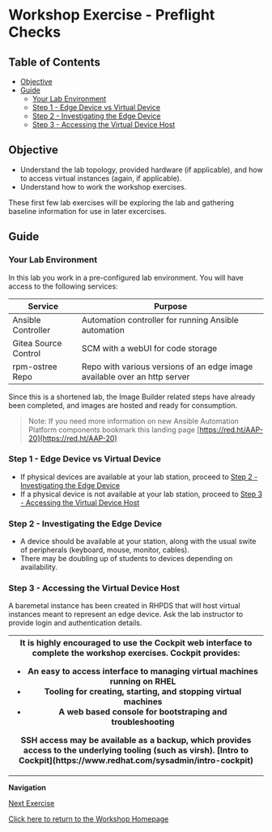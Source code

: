 # Workshop Exercise - Preflight Checks

## Table of Contents

* [Objective](#objective)
* [Guide](#guide)
   * [Your Lab Environment](#your-lab-environment)
   * [Step 1 - Edge Device vs Virtual Device](#step-1---edge-device-vs-virtual-device)
   * [Step 2 - Investigating the Edge Device](#step-2---investigating-the-edge-device)
   * [Step 3 - Accessing the Virtual Device Host](#step-3---accessing-the-virtual-device-host)

## Objective

* Understand the lab topology, provided hardware (if applicable), and how to access virtual instances (again, if applicable).
* Understand how to work the workshop exercises.

These first few lab exercises will be exploring the lab and gathering baseline information for use in later excercises.

## Guide

### Your Lab Environment

In this lab you work in a pre-configured lab environment. You will have access to the following services:

| Service | Purpose |
| --- | --- |
| Ansible Controller | Automation controller for running Ansible automation |
| Gitea Source Control | SCM with a webUI for code storage |
| rpm-ostree Repo | Repo with various versions of an edge image available over an http server |

Since this is a shortened lab, the Image Builder related steps have already been completed, and images are hosted and ready for consumption.

> Note: If you need more information on new Ansible Automation Platform components bookmark this landing page [https://red.ht/AAP-20](https://red.ht/AAP-20)

### Step 1 - Edge Device vs Virtual Device

- If physical devices are available at your lab station, proceed to [Step 2 - Investigating the Edge Device](#step-2---using-the-terminal)
- If a physical device is not available at your lab station, proceed to [Step 3 - Accessing the Virtual Device Host](#step-3---accessing-the-virtual-device-host)

### Step 2 - Investigating the Edge Device

- A device should be available at your station, along with the usual swite of peripherals (keyboard, mouse, monitor, cables).
- There may be doubling up of students to devices depending on availability.

### Step 3 - Accessing the Virtual Device Host

A baremetal instance has been created in RHPDS that will host virtual instances meant to represent an edge device. Ask the lab instructor to provide login and authentication details.

<table>
<thead>
  <tr>
    <th>It is highly encouraged to use the Cockpit web interface to complete the workshop exercises. Cockpit provides:
    <ul>
    <li>An easy to access interface to managing virtual machines running on RHEL</li>
    <li>Tooling for creating, starting, and stopping virtual machines</li>
    <li>A web based console for bootstraping and troubleshooting</li>
    </ul>
    SSH access may be available as a backup, which provides access to the underlying tooling (such as virsh).
    [Intro to Cockpit](https://www.redhat.com/sysadmin/intro-cockpit)
</th>
</tr>
</thead>
</table>

---
**Navigation**

[Next Exercise](../1.2-controller-intro)

[Click here to return to the Workshop Homepage](../README.md)
